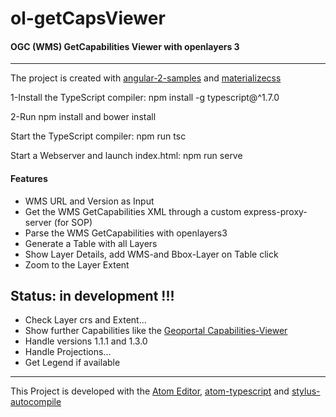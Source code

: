 # ol-getCapsViewer
#### OGC (WMS) GetCapabilities Viewer with openlayers 3
---


The project is created with [angular-2-samples](https://github.com/thelgevold/angular-2-samples) and [materializecss](http://materializecss.com)

1-Install the TypeScript compiler: npm install -g typescript@^1.7.0

2-Run npm install and bower install

Start the TypeScript compiler: npm run tsc

Start a Webserver and launch index.html: npm run serve


#### Features
* WMS URL and Version as Input
* Get the WMS GetCapabilities XML through a custom express-proxy-server (for SOP)
* Parse the WMS GetCapabilities with openlayers3
* Generate a Table with all Layers
* Show Layer Details, add WMS-and Bbox-Layer on Table click
* Zoom to the Layer Extent

## Status: in development !!!
* Check Layer crs and Extent...
* Show further Capabilities like the [Geoportal Capabilities-Viewer](https://geoportal.bayern.de/getcapabilities)
* Handle versions 1.1.1 and 1.3.0
* Handle Projections...
* Get Legend if available


---
This Project is developed with the [Atom Editor](https://atom.io/), [atom-typescript](https://atom.io/packages/atom-typescript) and [stylus-autocompile](https://atom.io/packages/stylus-autocompile)
